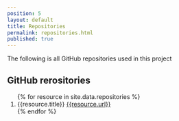 ```yaml
---
position: 5
layout: default
title: Repositories
permalink: repositories.html
published: true
---
```

The following is all GitHub repositories used in this project

## GitHub rerositories
<ol>
{% for resource in site.data.repositories %}
<li>{{resource.title}} <a href="{{resource.url}}"> {{resource.url}} </a></li>
{% endfor %}
</ol>
